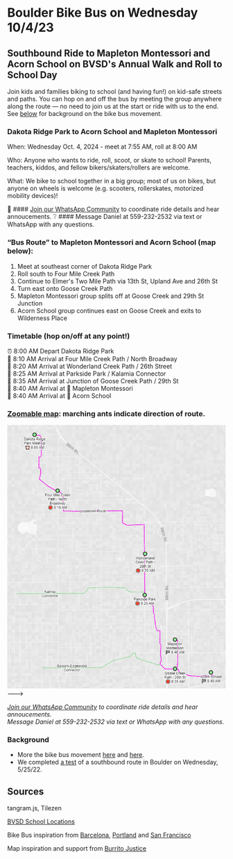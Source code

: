 # Boulder Bike Bus on Wednesday 10/4/23 
## Southbound Ride to Mapleton Montessori and Acorn School on BVSD's Annual Walk and Roll to School Day

Join kids and families biking to school (and having fun!) on kid-safe streets and paths. You can hop on and off the bus by meeting the group anywhere along the route — no need to join us at the start or ride with us to the end. See [below](https://github.com/sheeter/boulder_bike_bus/blob/main/README.md#background) for background on the bike bus movement.

<!--- ### Dakota Ridge Park to Acorn School with service to Mapleton Montessori and schools along Elmer's TwoMile and Goose Creeek Paths. --->  
### Dakota Ridge Park to Acorn School and Mapleton Montessori

When: Wednesday Oct. 4, 2024 - meet at 7:55 AM, roll at 8:00 AM

Who: Anyone who wants to ride, roll, scoot, or skate to school! Parents, teachers, kiddos, and fellow bikers/skaters/rollers are welcome.

What: We bike to school together in a big group; most of us on bikes, but anyone on wheels is welcome (e.g. scooters, rollerskates, motorized mobility devices)!

📱 #### [Join our WhatsApp Community](https://chat.whatsapp.com/JwwTZQnzupG5rmS3lVhVQ5) to coordinate ride details and hear annoucements. 
❔ #### Message Daniel at 559-232-2532 via text or WhatsApp with any questions.

### “Bus Route” to Mapleton Montessori and Acorn School (map below):
1. Meet at southeast corner of Dakota Ridge Park
2. Roll south to Four Mile Creek Path
3. Continue to Elmer's Two Mile Path via 13th St, Upland Ave and 26th St
4. Turn east onto Goose Creek Path
5. Mapleton Montessori group splits off at Goose Creek and 29th St Junction
6. Acorn School group continues east on Goose Creek and exits to Wilderness Place


<!--- ### Initial Southbound Crosstown “Bus Route” (map below): --->
<!--- 1. Meet at Parkside Park and 26th Street --->
<!--- 2. Roll south onto Elmer's Two Mile Path --->
<!--- 3. Turn east onto Goose Creek --->
<!--- 4. Turn south onto Foothills Path --->
<!--- 5. Continue south on Bear Creek Trail --->
<!--- 6. Turn west onto Skunk Creek Greenway --->
<!--- 7. Arrive at BCSIS/High Peaks Elementary --->

### Timetable (hop on/off at any point!)

⏰ 8:00 AM Depart Dakota Ridge Park  
🛑 8:10 AM Arrival at Four Mile Creek Path / North Broadway  
🛑 8:20 AM Arrival at Wonderland Creek Path / 26th Street  
🛑 8:25 AM Arrival at Parkside Park / Kalamia Connector  
🛑 8:35 AM Arrival at Junction of Goose Creek Path / 29th St  
🏁 8:40 AM Arrival at 🏫 Mapleton Montessori  
🏁 8:40 AM Arrival at 🏫 Acorn School  
<!--- 🛑 8:35 AM Arrival at Junction of Goose Creek Path / Balsam & Edgewood Connector --->     
<!--- 🛑 8:50 AM Arrival at Junction of Skunk Creek Path / Boulder Creek Path --->  
<!--- 🏁 9:00 AM Arrival at 🏫 BCSIS/High Peaks Elementary  --->

### [Zoomable map](https://sheeter.github.io/boulder_bike_bus/map#14.208333333333334/40.0462/-105.2724): marching ants indicate direction of route.
[![screenshot](https://raw.githubusercontent.com/sheeter/boulder_bike_bus/main/images/Screenshot%202023-09-25%20221050%20route.png)]([https://sheeter.github.io/boulder_bike_bus/map#14/40.0332/-105.2629](https://sheeter.github.io/boulder_bike_bus/map#14.208333333333334/40.0462/-105.2724))--->


*[Join our WhatsApp Community](https://chat.whatsapp.com/JwwTZQnzupG5rmS3lVhVQ5) to coordinate ride details and hear annoucements.*  
*Message Daniel at 559-232-2532 via text or WhatsApp with any questions.*

### Background
* More the bike bus movement [here](https://www.bloomberg.com/news/features/2022-02-10/kids-board-bike-trains-from-barcelona-to-san-francisco) and [here](https://www.youtube.com/watch?v=kT_GwQfoomw).  
* We completed [a test](https://twitter.com/BoulderBikeBus/status/1529523741297889280) of a southbound route in Boulder on Wednesday, 5/25/22. 

<!--- ### Additional Schools Served --->
<!--- If parents volunteer to lead, the route can include additional service to the following schools: Snow Lion Preschool, Columbine Elementary, Boulder Bilingual Preschool and Whittier Elementary. --->
 
<!--- "Add to your calendar" --->

<!---[![Twitter URL](https://img.shields.io/twitter/url/https/twitter.com/boulderbikebus.svg?style=social&label=Follow%20%40boulderbikebus)](https://twitter.com/boulderbikebus)--->

<!--- *Questions, suggestions, or press inquiries? Send a Twitter DM.* --->

<!---<iframe src='https://sheeter.github.io/boulder_bike_bus/map#14/40.0332/-105.2629' width='100%' height=‘600'> </iframe>--->

<!--- Please text 559-232-2532 if you're interested in leading a route to your school or have suggestions to make the rides more accessible and inclusive. --->

## Sources

tangram.js, Tilezen

[BVSD School Locations](https://bvsdschools.maps.arcgis.com/apps/webappviewer/index.html?id=9217a1d6a88a4b769c38495617983d9f)

Bike Bus inspiration from [Barcelona](https://twitter.com/bicibuseixample), [Portland](https://www.tiktok.com/@coachbalto?lang=en) and [San Francisco](https://kidsafesf.com/bike-bus)

Map inspiration and support from [Burrito Justice](https://twitter.com/burritojustice)
